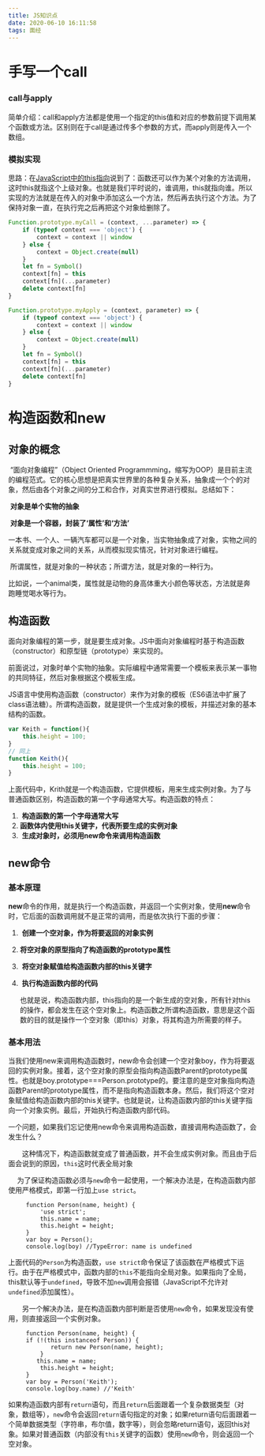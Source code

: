 ```yaml
---
title: JS知识点
date: 2020-06-10 16:11:58
tags: 面经
---
```


# 手写一个call

### call与apply

简单介绍：call和apply方法都是使用一个指定的this值和对应的参数前提下调用某个函数或方法。区别则在于call是通过传多个参数的方式，而apply则是传入一个数组。

### 模拟实现

思路：在[JavaScript中的this指向](https://github.com/Abiel1024/blog/issues/15)说到了：函数还可以作为某个对象的方法调用，这时this就指这个上级对象。也就是我们平时说的，谁调用，this就指向谁。所以实现的方法就是在传入的对象中添加这么一个方法，然后再去执行这个方法。为了保持对象一直，在执行完之后再把这个对象给删除了。

```javascript
Function.prototype.myCall = (context, ...parameter) => {
    if (typeof context === 'object') {
        context = context || window
    } else {
        context = Object.create(null)
    }
    let fn = Symbol()
    context[fn] = this
    context[fn](...parameter)
    delete context[fn]
}

Function.prototype.myApply = (context, parameter) => {
    if (typeof context === 'object') {
        context = context || window
    } else {
        context = Object.create(null)
    }
    let fn = Symbol()
    context[fn] = this
    context[fn](...parameter)
    delete context[fn]
}
```



# 构造函数和new

## 对象的概念

​	“面向对象编程”（Object Oriented Programmming，缩写为OOP）是目前主流的编程范式。它的核心思想是把真实世界里的各种复杂关系，抽象成一个个的对象，然后由各个对象之间的分工和合作，对真实世界进行模拟。总结如下：

​	**对象是单个实物的抽象**

​	**对象是一个容器，封装了‘属性’和‘方法’**

​	一本书、一个人、一辆汽车都可以是一个对象，当实物抽象成了对象，实物之间的关系就变成对象之间的关系，从而模拟现实情况，针对对象进行编程。

​	所谓属性，就是对象的一种状态；所谓方法，就是对象的一种行为。

​	比如说，一个animal类，属性就是动物的身高体重大小颜色等状态，方法就是奔跑睡觉喝水等行为。

## 构造函数

​	面向对象编程的第一步，就是要生成对象。JS中面向对象编程时基于构造函数（constructor）和原型链（prototype）来实现的。

​	前面说过，对象时单个实物的抽象。实际编程中通常需要一个模板来表示某一事物的共同特征，然后对象根据这个模板生成。

​	JS语言中使用构造函数（constructor）来作为对象的模板（ES6语法中扩展了class语法糖）。所谓构造函数，就是提供一个生成对象的模板，并描述对象的基本结构的函数。

```javascript
var Keith = function(){
    this.height = 100;
}
// 同上
function Keith(){
    this.height = 100;
}
```

​	上面代码中，Krith就是一个构造函数，它提供模板，用来生成实例对象。为了与普通函数区别，构造函数的第一个字母通常大写。构造函数的特点：

1. ​	**构造函数的第一个字母通常大写**
2. ​    **函数体内使用this关键字，代表所要生成的实例对象**
3. ​    **生成对象时，必须用new命令来调用构造函数**

## new命令

### 基本原理

​	**new**命令的作用，就是执行一个构造函数，并返回一个实例对象，使用**new**命令时，它后面的函数调用就不是正常的调用，而是依次执行下面的步骤：

1. ​	**创建一个空对象，作为将要返回的对象实例**
2. ​    **将空对象的原型指向了构造函数的prototype属性**
3. ​    **将空对象赋值给构造函数内部的this关键字**
4. ​    **执行构造函数内部的代码**

   也就是说，构造函数内部，this指向的是一个新生成的空对象，所有针对this的操作，都会发生在这个空对象上。构造函数之所谓构造函数，意思是这个函数的目的就是操作一个空对象（即this）对象，将其构造为所需要的样子。

### 基本用法

​		当我们使用new来调用构造函数时，new命令会创建一个空对象boy，作为将要返回的实例对象。接着，这个空对象的原型会指向构造函数Parent的prototype属性。也就是boy.prototype===Person.prototype的。要注意的是空对象指向构造函数Parent的prototype属性，而不是指向构造函数本身。然后，我们将这个空对象赋值给构造函数内部的this关键字。也就是说，让构造函数内部的this关键字指向一个对象实例。最后，开始执行构造函数内部代码。

​		一个问题，如果我们忘记使用new命令来调用构造函数，直接调用构造函数了，会发生什么？

　　这种情况下，构造函数就变成了普通函数，并不会生成实例对象。而且由于后面会说到的原因，`this`这时代表全局对象

　	为了保证构造函数必须与`new`命令一起使用，一个解决办法是，在构造函数内部使用严格模式，即第一行加上`use strict`。

```
     function Person(name, height) {
         'use strict';
         this.name = name;
         this.height = height;
     }
     var boy = Person();
     console.log(boy) //TypeError: name is undefined
```

​		上面代码的`Person`为构造函数，`use strict`命令保证了该函数在严格模式下运行。由于在严格模式中，函数内部的`this`不能指向全局对象。如果指向了全局，this默认等于`undefined`，导致不加`new`调用会报错（JavaScript不允许对`undefined`添加属性）。

　　另一个解决办法，是在构造函数内部判断是否使用`new`命令，如果发现没有使用，则直接返回一个实例对象。

```
     function Person(name, height) {
     if (!(this instanceof Person)) {
            return new Person(name, height);
         }
        this.name = name;
         this.height = height;
     }
     var boy = Person('Keith');
     console.log(boy.name) //'Keith'
```

​		如果构造函数内部有`return`语句，而且`return`后面跟着一个复杂数据类型（对象，数组等），`new`命令会返回`return`语句指定的对象；如果return语句后面跟着一个简单数据类型（字符串，布尔值，数字等），则会忽略return语句，返回this对象。如果对普通函数（内部没有`this`关键字的函数）使用`new`命令，则会返回一个空对象。